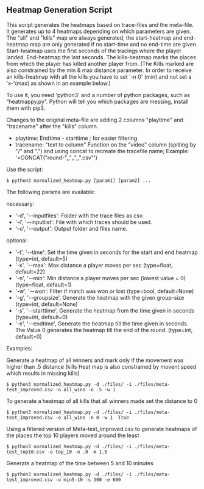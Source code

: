 ## Heatmap Generation Script

This script generates the heatmaps based on trace-files and the meta-file. It generates up to 4 heatmaps depending on which parameters are given. The "all" and "kills" map are always generated, the start-heatmap and end-heatmap map are only generated if no start-time and no end-time are given.
Start-heatmap uses the first seconds of the tracings where the player landed. End-heatmap the last seconds.
The kills-heatmap marks the places from which the player has killed another player from. (The Kills marked are also constrained by the min & max distance parameter. In order to receive an kills-heatmap with all the kills you have to set '-n 0' (min) and not set a 'x-'(max) as shown in an example below.)

To use it, you need 'python3' and a number of python packages, such as  “heatmappy.py”. Python will tell you which packages are messing, install them with pip3.

Changes to the original meta-file are adding 2 columns "playtime" and "tracename" after the "kills" column.
* playtime: Endtime - starttime ; for easier filtering
* tracename: "text to column" Function on the "video" column (spliting by "/" and ".") and using concat to recreate the tracefile name; Example: '=CONCAT("round-",<text to column cut>,"_",<roundId>,".csv"')

Use the script:

    $ python3 normalized_heatmap.py [param1] [param2] ...

The following params are available:

necessary:

* '-d', '--inputfiles': Folder with the trace files as csv.
* '-i', '--inputlist': File with which traces should be used.
* '-o', '--output': Output folder and files name.

optional:

* '-t', '--time': Set the time given in seconds for the start and end heatmap (type=int, default=5)
* '-x', '--max': Max distance a player moves per sec (type=float, default=22)
* '-n', '--min': Min distance a player moves per sec (lowest value = 0) (type=float, default=1)
* '-w', '--won': Filter if match was won or lost (type=bool, default=None)
* '-g', '--groupsize', Generate the heatmap with the given group-size (type=int, default=None)
* '-s', '--starttime', Generate the heatmap from the time given in seconds (type=int, default=0)
* '-e', '--endtime', Generate the heatmap till the time given in seconds. The Value 0 generates the heatmap till the end of the round. (type=int, default=0)


Examples:

Generate a heatmap of all winners and mark only if the movement was higher than .5 distance (kills Heat map is also constrained by movent speed which results in missing kills)

    $ python3 normalized_heatmap.py -d ./files/ -i ./files/meta-test_improved.csv -o all_wins -n .5 -w 1

To generate a heatmap of all kills that all winners made set the distance to 0

    $ python3 normalized_heatmap.py -d ./files/ -i ./files/meta-test_improved.csv -o all_wins -n 0 -w 1  True

Using a filtered version of Meta-test_improved.csv to generate heatmaps of the places the top 10 players moved around the least

    $ python3 normalized_heatmap.py -d ./files/ -i ./files/meta-test_top10.csv -o top_10 -n .0 -m 1.5

Generate a heatmap of the time between 5 and 10 minutes

    $ python3 normalized_heatmap.py -d ./files/ -i ./files/meta-test_improved.csv -o min5-10 -s 300 -e 600
